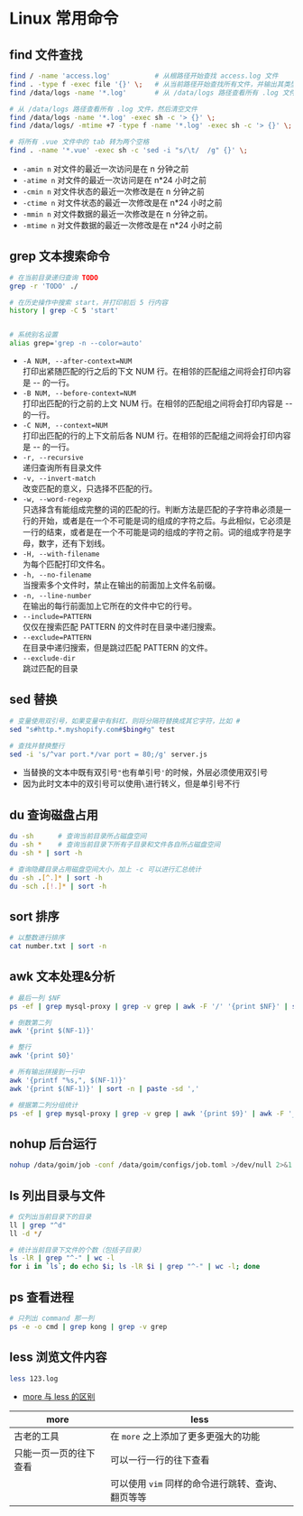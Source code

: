 # Linux 常用命令

## find 文件查找
```bash
find / -name 'access.log'           # 从根路径开始查找 access.log 文件
find . -type f -exec file '{}' \;   # 从当前路径开始查找所有文件，并输出其类型
find /data/logs -name '*.log'       # 从 /data/logs 路径查看所有 .log 文件

# 从 /data/logs 路径查看所有 .log 文件，然后清空文件
find /data/logs -name '*.log' -exec sh -c '> {}' \;
find /data/logs/ -mtime +7 -type f -name '*.log' -exec sh -c '> {}' \;

# 将所有 .vue 文件中的 tab 转为两个空格
find . -name '*.vue' -exec sh -c 'sed -i "s/\t/  /g" {}' \;
```

- `-amin n`     对文件的最近一次访问是在 n 分钟之前
- `-atime n`    对文件的最近一次访问是在 n\*24 小时之前
- `-cmin n`     对文件状态的最近一次修改是在 n 分钟之前
- `-ctime n`    对文件状态的最近一次修改是在 n\*24 小时之前
- `-mmin n`     对文件数据的最近一次修改是在 n 分钟之前。
- `-mtime n`    对文件数据的最近一次修改是在 n\*24 小时之前

## grep 文本搜索命令
```bash
# 在当前目录递归查询 TODO
grep -r 'TODO' ./

# 在历史操作中搜索 start，并打印前后 5 行内容
history | grep -C 5 'start'


# 系统别名设置
alias grep='grep -n --color=auto'
```

- `-A NUM, --after-context=NUM`  
    打印出紧随匹配的行之后的下文 NUM 行。在相邻的匹配组之间将会打印内容是 -- 的一行。
- `-B NUM, --before-context=NUM`  
    打印出匹配的行之前的上文 NUM 行。在相邻的匹配组之间将会打印内容是 -- 的一行。
- `-C NUM, --context=NUM`  
    打印出匹配的行的上下文前后各 NUM 行。在相邻的匹配组之间将会打印内容是 -- 的一行。
- `-r, --recursive`  
    递归查询所有目录文件
- `-v, --invert-match`  
    改变匹配的意义，只选择不匹配的行。
- `-w, --word-regexp`  
    只选择含有能组成完整的词的匹配的行。判断方法是匹配的子字符串必须是一行的开始，或者是在一个不可能是词的组成的字符之后。与此相似，它必须是一行的结束，或者是在一个不可能是词的组成的字符之前。词的组成字符是字母，数字，还有下划线。
- `-H, --with-filename`  
    为每个匹配打印文件名。
- `-h, --no-filename`  
    当搜索多个文件时，禁止在输出的前面加上文件名前缀。
- `-n, --line-number`  
    在输出的每行前面加上它所在的文件中它的行号。
- `--include=PATTERN`  
    仅仅在搜索匹配 PATTERN 的文件时在目录中递归搜索。
- `--exclude=PATTERN`  
    在目录中递归搜索，但是跳过匹配 PATTERN 的文件。
- `--exclude-dir`  
    跳过匹配的目录

## sed 替换
```bash
# 变量使用双引号，如果变量中有斜杠，则将分隔符替换成其它字符，比如 #
sed "s#http.*.myshopify.com#$bing#g" test

# 查找并替换整行
sed -i 's/^var port.*/var port = 80;/g' server.js
```
- 当替换的文本中既有双引号`"`也有单引号`'`的时候，外层必须使用双引号
- 因为此时文本中的双引号可以使用`\`进行转义，但是单引号不行

## du 查询磁盘占用
```bash
du -sh      # 查询当前目录所占磁盘空间
du -sh *    # 查询当前目录下所有子目录和文件各自所占磁盘空间
du -sh * | sort -h

# 查询隐藏目录占用磁盘空间大小，加上 -c 可以进行汇总统计
du -sh .[^.]* | sort -h
du -sch .[!.]* | sort -h
```

## sort 排序
```bash
# 以整数进行排序
cat number.txt | sort -n
```

## awk 文本处理&分析
```bash
# 最后一列 $NF
ps -ef | grep mysql-proxy | grep -v grep | awk -F '/' '{print $NF}' | sort | uniq

# 倒数第二列
awk '{print $(NF-1)}'

# 整行
awk '{print $0}'

# 所有输出拼接到一行中
awk '{printf "%s,", $(NF-1)}'
awk '{print $(NF-1)}' | sort -n | paste -sd ','

# 根据第二列分组统计
ps -ef | grep mysql-proxy | grep -v grep | awk '{print $9}' | awk -F '_' '{count[$2]++;} END {for(i in count) {print i,count[i]}}'
```

## nohup 后台运行
```bash
nohup /data/goim/job -conf /data/goim/configs/job.toml >/dev/null 2>&1 &
```

## ls 列出目录与文件
```bash
# 仅列出当前目录下的目录
ll | grep "^d"
ll -d */

# 统计当前目录下文件的个数（包括子目录）
ls -lR | grep "^-" | wc -l
for i in `ls`; do echo $i; ls -lR $i | grep "^-" | wc -l; done
```

## ps 查看进程
```bash
# 只列出 command 那一列
ps -e -o cmd | grep kong | grep -v grep
```

## less 浏览文件内容
```bash
less 123.log
```
- [more 与 less 的区别](https://unix.stackexchange.com/questions/81129/what-are-the-differences-between-most-more-and-less)

more | less
--- | ---
古老的工具 | 在 `more` 之上添加了更多更强大的功能
只能一页一页的往下查看 | 可以一行一行的往下查看
| | 可以使用 `vim` 同样的命令进行跳转、查询、翻页等等
 
